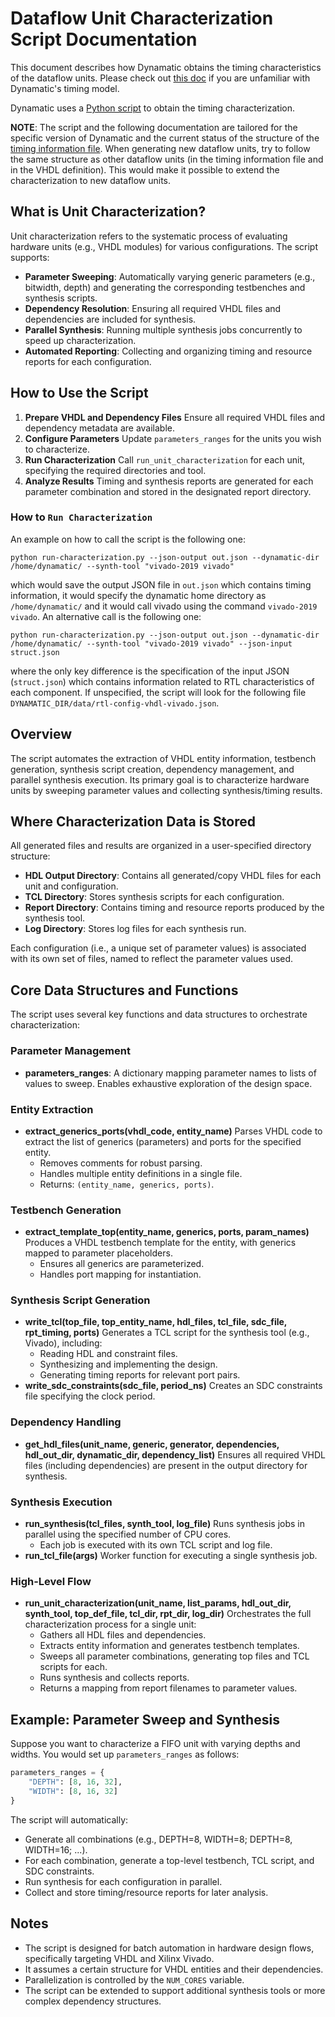 # Dataflow Unit Characterization Script Documentation

This document describes how Dynamatic obtains the timing characteristics of the dataflow units. Please check out [this doc](https://github.com/EPFL-LAP/dynamatic/blob/main/docs/Specs/TimingInformation.md) if you are unfamiliar with Dynamatic's timing model. 

Dynamatic uses a [Python script](https://github.com/EPFL-LAP/dynamatic/tree/main/tools/backend/synth-characterization/run-characterization.py) to obtain the timing characterization.

**NOTE**: The script and the following documentation are tailored for the specific version of Dynamatic and the current status of the structure of the [timing information file](https://github.com/EPFL-LAP/dynamatic/blob/main/data/components-vivado.json). When generating new dataflow units, try to follow the same structure as other dataflow units (in the timing information file and in the VHDL definition). This would make it possible to extend the characterization to new dataflow units.

## What is Unit Characterization?

Unit characterization refers to the systematic process of evaluating hardware units (e.g., VHDL modules) for various configurations. The script supports:

- **Parameter Sweeping**: Automatically varying generic parameters (e.g., bitwidth, depth) and generating the corresponding testbenches and synthesis scripts.
- **Dependency Resolution**: Ensuring all required VHDL files and dependencies are included for synthesis.
- **Parallel Synthesis**: Running multiple synthesis jobs concurrently to speed up characterization.
- **Automated Reporting**: Collecting and organizing timing and resource reports for each configuration.

## How to Use the Script

1. **Prepare VHDL and Dependency Files**
Ensure all required VHDL files and dependency metadata are available.
2. **Configure Parameters**
Update `parameters_ranges` for the units you wish to characterize.
3. **Run Characterization**
Call `run_unit_characterization` for each unit, specifying the required directories and tool.
4. **Analyze Results**
Timing and synthesis reports are generated for each parameter combination and stored in the designated report directory.

### How to `Run Characterization`  

An example on how to call the script is the following one:

`python run-characterization.py --json-output out.json --dynamatic-dir /home/dynamatic/ --synth-tool "vivado-2019 vivado"`

which would save the output JSON file in `out.json` which contains timing information, it would specify the dynamatic home directory as `/home/dynamatic/` and it would call vivado using the command `vivado-2019 vivado`. An alternative call is the following one:

`python run-characterization.py --json-output out.json --dynamatic-dir /home/dynamatic/ --synth-tool "vivado-2019 vivado" --json-input struct.json`

where the only key difference is the specification of the input JSON (`struct.json`) which contains information related to RTL characteristics of each component. If unspecified, the script will look for the following file `DYNAMATIC_DIR/data/rtl-config-vhdl-vivado.json`.

## Overview

The script automates the extraction of VHDL entity information, testbench generation, synthesis script creation, dependency management, and parallel synthesis execution. Its primary goal is to characterize hardware units by sweeping parameter values and collecting synthesis/timing results.




## Where Characterization Data is Stored

All generated files and results are organized in a user-specified directory structure:

- **HDL Output Directory**: Contains all generated/copy VHDL files for each unit and configuration.
- **TCL Directory**: Stores synthesis scripts for each configuration.
- **Report Directory**: Contains timing and resource reports produced by the synthesis tool.
- **Log Directory**: Stores log files for each synthesis run.

Each configuration (i.e., a unique set of parameter values) is associated with its own set of files, named to reflect the parameter values used.

## Core Data Structures and Functions

The script uses several key functions and data structures to orchestrate characterization:

### Parameter Management

- **parameters_ranges**:
A dictionary mapping parameter names to lists of values to sweep. Enables exhaustive exploration of the design space.


### Entity Extraction

- **extract_generics_ports(vhdl_code, entity_name)**
Parses VHDL code to extract the list of generics (parameters) and ports for the specified entity.
    - Removes comments for robust parsing.
    - Handles multiple entity definitions in a single file.
    - Returns: `(entity_name, generics, ports)`.


### Testbench Generation

- **extract_template_top(entity_name, generics, ports, param_names)**
Produces a VHDL testbench template for the entity, with generics mapped to parameter placeholders.
    - Ensures all generics are parameterized.
    - Handles port mapping for instantiation.


### Synthesis Script Generation

- **write_tcl(top_file, top_entity_name, hdl_files, tcl_file, sdc_file, rpt_timing, ports)**
Generates a TCL script for the synthesis tool (e.g., Vivado), including:
    - Reading HDL and constraint files.
    - Synthesizing and implementing the design.
    - Generating timing reports for relevant port pairs.
- **write_sdc_constraints(sdc_file, period_ns)**
Creates an SDC constraints file specifying the clock period.


### Dependency Handling

- **get_hdl_files(unit_name, generic, generator, dependencies, hdl_out_dir, dynamatic_dir, dependency_list)**
Ensures all required VHDL files (including dependencies) are present in the output directory for synthesis.


### Synthesis Execution

- **run_synthesis(tcl_files, synth_tool, log_file)**
Runs synthesis jobs in parallel using the specified number of CPU cores.
    - Each job is executed with its own TCL script and log file.
- **run_tcl_file(args)**
Worker function for executing a single synthesis job.


### High-Level Flow

- **run_unit_characterization(unit_name, list_params, hdl_out_dir, synth_tool, top_def_file, tcl_dir, rpt_dir, log_dir)**
Orchestrates the full characterization process for a single unit:
    - Gathers all HDL files and dependencies.
    - Extracts entity information and generates testbench templates.
    - Sweeps all parameter combinations, generating top files and TCL scripts for each.
    - Runs synthesis and collects reports.
    - Returns a mapping from report filenames to parameter values.


## Example: Parameter Sweep and Synthesis

Suppose you want to characterize a FIFO unit with varying depths and widths. You would set up `parameters_ranges` as follows:

```python
parameters_ranges = {
    "DEPTH": [8, 16, 32],
    "WIDTH": [8, 16, 32]
}
```

The script will automatically:

- Generate all combinations (e.g., DEPTH=8, WIDTH=8; DEPTH=8, WIDTH=16; ...).
- For each combination, generate a top-level testbench, TCL script, and SDC constraints.
- Run synthesis for each configuration in parallel.
- Collect and store timing/resource reports for later analysis.


## Notes

- The script is designed for batch automation in hardware design flows, specifically targeting VHDL and Xilinx Vivado.
- It assumes a certain structure for VHDL entities and their dependencies.
- Parallelization is controlled by the `NUM_CORES` variable.
- The script can be extended to support additional synthesis tools or more complex dependency structures.
